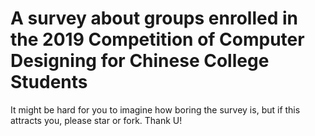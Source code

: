 # A survey about groups enrolled in the 2019 Competition of Computer Designing for Chinese College Students

It might be hard for you to imagine how boring the survey is, but if this attracts you, please star or fork. Thank U!
